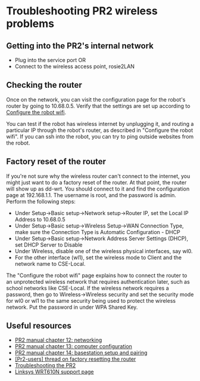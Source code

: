 # Troubleshooting PR2 wireless problems

## Getting into the PR2's internal network
- Plug into the service port OR
- Connect to the wireless access point, rosie2LAN

## Checking the router
Once on the network, you can visit the configuration page for the robot's router by going to 10.68.0.5. Verify that the settings are set up according to [Configure the robot wifi](https://pr2s.clearpathrobotics.com/wiki/PR2%20Manual/Chapter14#Configure_the_Robot_Wifi).

You can test if the robot has wireless internet by unplugging it, and routing a particular IP through the robot's router, as described in "Configure the robot wifi". If you can ssh into the robot, you can try to ping outside websites from the robot.

## Factory reset of the router
If you're not sure why the wireless router can't connect to the internet, you might just want to do a factory reset of the router. At that point, the router will show up as dd-wrt. You should connect to it and find the configuration page at 192.168.1.1. The username is root, and the password is admin. Perform the following steps:
- Under Setup->Basic setup->Network setup->Router IP, set the Local IP Address to 10.68.0.5
- Under Setup->Basic setup->Wireless Setup->WAN Connection Type, make sure the Connection Type is Automatic Configuration - DHCP
- Under Setup->Basic setup->Network Address Server Settings (DHCP), set DHCP Server to Disable
- Under Wireless, disable one of the wireless physical interfaces, say wl0.
- For the other interface (wl1), set the wireless mode to Client and the network name to CSE-Local.

The "Configure the robot wifi" page explains how to connect the router to an unprotected wireless network that requires authentication later, such as school networks like CSE-Local. If the wireless network requires a password, then go to Wireless->Wireless security and set the security mode for wl0 or wl1 to the same security being used to protect the wireless network. Put the password in under WPA Shared Key.

## Useful resources
- [PR2 manual chapter 12: networking](https://pr2s.clearpathrobotics.com/wiki/PR2%20Manual/Chapter12#Networking)
- [PR2 manual chapter 13: computer configuration](https://pr2s.clearpathrobotics.com/wiki/PR2%20Manual/Chapter13#Computer_Configuration)
- [PR2 manual chapter 14: basestation setup and pairing](https://pr2s.clearpathrobotics.com/wiki/PR2%20Manual/Chapter14#Basestation_Setup_and_Pairing)
- [[Pr2-users] thread on factory resetting the router](http://lists.willowgarage.com/pipermail/pr2-users/2011-February/001403.html)
- [Troubleshooting the PR2](http://projects.csail.mit.edu/pr2/wiki/index.php?title=Troubleshooting_PR2#PR2_is_not_communicating_over_the_wireless)
- [Linksys WRT610N support page](http://support.linksys.com/en-us/support/routers/WRT610N)
